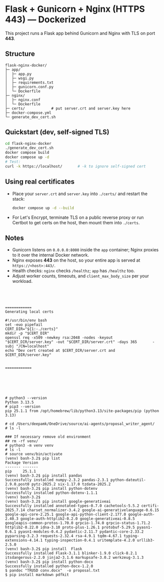 # Flask + Gunicorn + Nginx (HTTPS 443) — Dockerized

This project runs a Flask app behind Gunicorn and Nginx with TLS on port **443**.

## Structure
```text
flask-nginx-docker/
├─ app/
│  ├─ app.py
│  ├─ wsgi.py
│  ├─ requirements.txt
│  ├─ gunicorn.conf.py
│  └─ Dockerfile
├─ nginx/
│  ├─ nginx.conf
│  └─ Dockerfile
├─ certs/            # put server.crt and server.key here
├─ docker-compose.yml
└─ generate_dev_cert.sh
```

## Quickstart (dev, self-signed TLS)
```bash
cd flask-nginx-docker
./generate_dev_cert.sh
docker compose build
docker compose up -d
# Test:
curl -k https://localhost/       # -k to ignore self-signed cert
```

## Using real certificates
- Place your `server.crt` and `server.key` into `./certs/` and restart the stack:
  ```bash
  docker compose up -d --build
  ```
- For Let's Encrypt, terminate TLS on a public reverse proxy or run Certbot to get certs
  on the host, then mount them into `./certs`.

## Notes
- Gunicorn listens on `0.0.0.0:8000` inside the `app` container; Nginx proxies to it over the internal Docker network.
- Nginx exposes **443** on the host, so your entire app is served at `https://<host>:443/`.
- Health checks: `nginx` checks `/healthz`; `app` has `/healthz` too.
- Adjust worker counts, timeouts, and `client_max_body_size` per your workload.
```




============
Generating local certs

#!/usr/bin/env bash
set -euo pipefail
CERT_DIR="${1:-./certs}"
mkdir -p "$CERT_DIR"
openssl req -x509 -newkey rsa:2048 -nodes -keyout "$CERT_DIR/server.key" -out "$CERT_DIR/server.crt" -days 365       -subj "/CN=localhost"
echo "Dev cert created at $CERT_DIR/server.crt and $CERT_DIR/server.key"


============






# python3 --version
Python 3.13.5
# pip3 --version
pip 25.1.1 from /opt/homebrew/lib/python3.13/site-packages/pip (python 3.13)

# cd /Users/deepamk/OneDrive/source/ai-agents/proposal_writer_agent/
# ls -l

### If necessary remove old environment
## rm -rf venv/
# python3 -m venv venv
# ls -l
# source venv/bin/activate
(venv) bash-3.2$ pip list
Package Version
------- -------
pip     25.1.1
(venv) bash-3.2$ pip install pandas
Successfully installed numpy-2.3.2 pandas-2.3.1 python-dateutil-2.9.0.post0 pytz-2025.2 six-1.17.0 tzdata-2025.2
(venv) bash-3.2$ pip install python-dotenv
Successfully installed python-dotenv-1.1.1
(venv) bash-3.2$ 
(venv) bash-3.2$ pip install google-generativeai
Successfully installed annotated-types-0.7.0 cachetools-5.5.2 certifi-2025.7.14 charset_normalizer-3.4.2 google-ai-generativelanguage-0.6.15 google-api-core-2.25.1 google-api-python-client-2.177.0 google-auth-2.40.3 google-auth-httplib2-0.2.0 google-generativeai-0.8.5 googleapis-common-protos-1.70.0 grpcio-1.74.0 grpcio-status-1.71.2 httplib2-0.22.0 idna-3.10 proto-plus-1.26.1 protobuf-5.29.5 pyasn1-0.6.1 pyasn1-modules-0.4.2 pydantic-2.11.7 pydantic-core-2.33.2 pyparsing-3.2.3 requests-2.32.4 rsa-4.9.1 tqdm-4.67.1 typing-extensions-4.14.1 typing-inspection-0.4.1 uritemplate-4.2.0 urllib3-2.5.0
(venv) bash-3.2$ pip install  Flask
Successfully installed Flask-3.1.1 blinker-1.9.0 click-8.2.1 itsdangerous-2.2.0 jinja2-3.1.6 markupsafe-3.0.2 werkzeug-3.1.3
(venv) bash-3.2$ pip install python-docx
Successfully installed python-docx-1.2.0
$ pandoc "TRUSD conv.docx"  -o proposal.txt
$ pip install markdown pdfkit